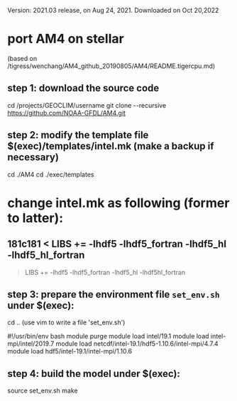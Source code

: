Version: 2021.03 release, on Aug 24, 2021. Downloaded on Oct 20,2022 

# port AM4 on stellar
(based on /tigress/wenchang/AM4_github_20190805/AM4/README.tigercpu.md)

## step 1: download the source code
cd /projects/GEOCLIM/username
git clone --recursive https://github.com/NOAA-GFDL/AM4.git

## step 2: modify the template file $(exec)/templates/intel.mk (make a backup if necessary)
cd ./AM4
cd ./exec/templates
# change intel.mk as following (former to latter):

181c181
< LIBS += -lhdf5 -lhdf5_fortran -lhdf5_hl -lhdf5_hl_fortran
---
> LIBS += -lhdf5 -lhdf5_fortran -lhdf5_hl -lhdf5hl_fortran

## step 3: prepare the environment file `set_env.sh` under $(exec):
cd ..
(use vim to write a file 'set_env.sh')

#!/usr/bin/env bash
module purge
module load intel/19.1
module load intel-mpi/intel/2019.7
module load netcdf/intel-19.1/hdf5-1.10.6/intel-mpi/4.7.4
module load hdf5/intel-19.1/intel-mpi/1.10.6


## step 4: build the model under $(exec):
source set_env.sh
make